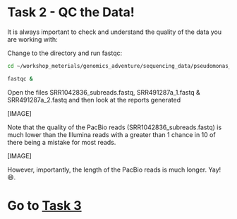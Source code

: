 # Task 2 - QC the Data!

It is always important to check and understand the quality of the data you are working with:

Change to the directory and run fastqc:

```bash
cd ~/workshop_meterials/genomics_adventure/sequencing_data/pseudomonas_gm41

fastqc &
```

Open the files SRR1042836_subreads.fastq, SRR491287a_1.fastq & SRR491287a_2.fastq and then look at the reports generated

[IMAGE]

Note that the quality of the PacBio reads (SRR1042836_subreads.fastq) is much lower than the Illumina reads with a greater than 1 chance in 10 of there being a mistake for most reads.

[IMAGE]

However, importantly, the length of the PacBio reads is much longer. Yay! :smile:.

# Go to [Task 3](https://github.com/guyleonard/genomics_adventure/edit/release/chapter_5/task_3.md)
